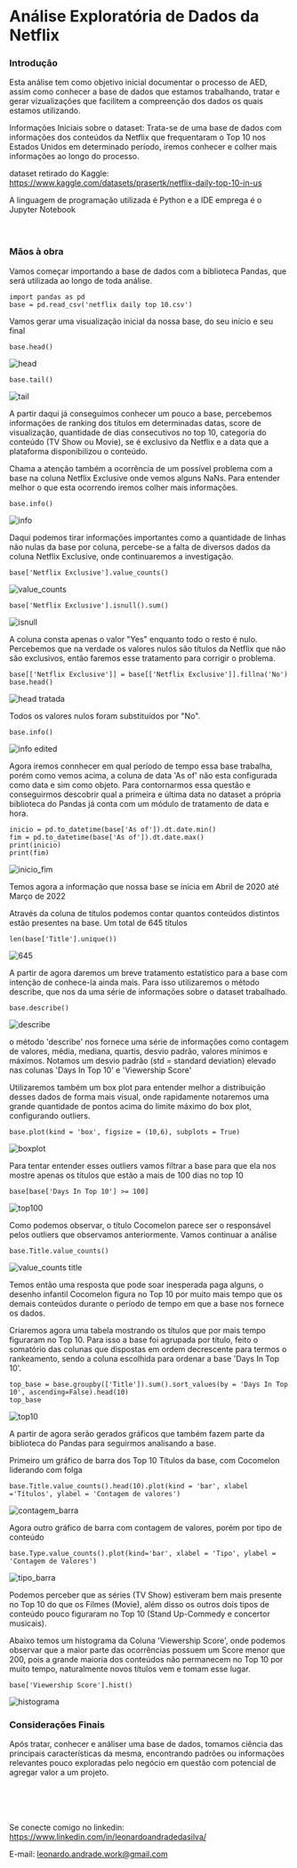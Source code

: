 # Análise Exploratória de Dados da Netflix 

### Introdução
Esta análise tem como objetivo inicial documentar o processo de AED, assim como conhecer a base de dados que estamos trabalhando, tratar e gerar vizualizações que facilitem a compreenção dos dados os quais estamos utilizando.

Informações Iniciais sobre o dataset: Trata-se de uma base de dados com informações dos conteúdos da Netflix que frequentaram o Top 10 nos Estados Unidos em determinado período, iremos conhecer e colher mais informações ao longo do processo.

dataset retirado do Kaggle: <https://www.kaggle.com/datasets/prasertk/netflix-daily-top-10-in-us>

A linguagem de programação utilizada é Python e a IDE emprega é o Jupyter Notebook
<br /> 
<br />
<br />
### Mãos à obra
Vamos começar importando a base de dados com a biblioteca Pandas, que será utilizada ao longo de toda análise.

```
import pandas as pd
base = pd.read_csv('netflix daily top 10.csv')
```
Vamos gerar uma visualização inicial da nossa base, do seu início e seu final 
```
base.head()
```
![head](https://user-images.githubusercontent.com/68862907/202734032-eb523631-2563-4bc1-8306-74fbf00212b4.PNG)
```
base.tail()
```
![tail](https://user-images.githubusercontent.com/68862907/202733420-6e99a0be-880a-413f-b9d8-b7bf865847cf.PNG)

A partir daqui já conseguimos conhecer um pouco a base, percebemos informações de ranking dos títulos em determinadas datas, score de visualização, quantidade de dias consecutivos no top 10, categoria do conteúdo (TV Show ou Movie), se é exclusivo da Netflix e a data que a plataforma disponibilizou o conteúdo.

Chama a atenção também a ocorrência de um possível problema com a base na coluna Netflix Exclusive onde vemos alguns NaNs. Para entender melhor o que esta ocorrendo iremos colher mais informações.
```
base.info()
```
![info](https://user-images.githubusercontent.com/68862907/202736399-233b66de-b16d-4ef2-ba1d-3400a4b52d10.PNG)

Daqui podemos tirar informações importantes como a quantidade de linhas não nulas da base por coluna, percebe-se a falta de diversos dados da coluna Netflix Exclusive, onde continuaremos a investigação.
```
base['Netflix Exclusive'].value_counts()
```
![value_counts](https://user-images.githubusercontent.com/68862907/202739115-6d82953d-b6b4-4a99-b511-437fbac6dcd3.PNG)
```
base['Netflix Exclusive'].isnull().sum()
```
![isnull](https://user-images.githubusercontent.com/68862907/202740769-1dd1b864-0b04-44b8-8585-4b469f008779.PNG)

A coluna consta apenas o valor "Yes" enquanto todo o resto é nulo. Percebemos que na verdade os valores nulos são títulos da Netflix que não são exclusivos, então faremos esse tratamento para corrigir o problema.
```
base[['Netflix Exclusive']] = base[['Netflix Exclusive']].fillna('No')
base.head()
```
![head tratada](https://user-images.githubusercontent.com/68862907/202744986-4e40c302-b3c5-48f8-a45f-6952f0648a12.PNG)

Todos os valores nulos foram substituídos por "No".
```
base.info()
```
![info edited](https://user-images.githubusercontent.com/68862907/202749597-75fa8545-ae1d-4797-8d53-b9afddb9985a.PNG)

Agora iremos connhecer em qual período de tempo essa base trabalha, porém como vemos acima, a coluna de data 'As of' não esta configurada como data e sim como objeto. Para contornarmos essa questão e conseguirmos descobrir qual a primeira e última data no dataset a própria biblioteca do Pandas já conta com um módulo de tratamento de data e hora.
```
inicio = pd.to_datetime(base['As of']).dt.date.min()
fim = pd.to_datetime(base['As of']).dt.date.max()
print(inicio)
print(fim)
```
![inicio_fim](https://user-images.githubusercontent.com/68862907/202750692-08e6e7c6-18ba-4bf0-a913-64971a2a9825.PNG)

Temos agora a informação que nossa base se inicia em Abril de 2020 até Março de 2022

Através da coluna de títulos podemos contar quantos conteúdos distintos estão presentes na base. Um total de 645 títulos
```
len(base['Title'].unique())
```
![645](https://user-images.githubusercontent.com/68862907/202781637-186f7454-85dd-429a-b2e7-2d096e4af71f.PNG)

A partir de agora daremos um breve tratamento estatístico para a base com intenção de conhece-la ainda mais. Para isso utilizaremos o método describe, que nos da uma série de informações sobre o dataset trabalhado.
```
base.describe()
```
![describe](https://user-images.githubusercontent.com/68862907/202754861-f7107542-ad10-40a0-862f-d236216c8338.PNG)

o método 'describe' nos fornece uma série de informações como contagem de valores, média, mediana, quartis, desvio padrão, valores mínimos e máximos.
Notamos um desvio padrão (std = standard deviation) elevado nas colunas 'Days In Top 10' e 'Viewership Score'

Utilizaremos também um box plot para entender melhor a distribuição desses dados de forma mais visual, onde rapidamente notaremos uma grande quantidade de pontos acima do limite máximo do box plot, configurando outliers. 
```
base.plot(kind = 'box', figsize = (10,6), subplots = True)
```
![boxplot](https://user-images.githubusercontent.com/68862907/202756661-673886bb-c3a5-4aa8-915f-01fea2a9c6e9.PNG)

Para tentar entender esses outliers vamos filtrar a base para que ela nos mostre apenas os títulos que estão a mais de 100 dias no top 10
```
base[base['Days In Top 10'] >= 100]
```
![top100](https://user-images.githubusercontent.com/68862907/202766426-59a9f1c7-3819-4e63-a215-649956052f31.PNG)

Como podemos observar, o título Cocomelon parece ser o responsável pelos outliers que observamos anteriormente. Vamos continuar a análise
```
base.Title.value_counts()
```
![value_counts title](https://user-images.githubusercontent.com/68862907/202767079-f1b4101d-ff2f-44e5-8c3d-c24be474b589.PNG)

Temos então uma resposta que pode soar inesperada paga alguns, o desenho infantil Cocomelon figura no Top 10 por muito mais tempo que os demais conteúdos durante o período de tempo em que a base nos fornece os dados.

Criaremos agora uma tabela mostrando os títulos que por mais tempo figuraram no Top 10. Para isso a base foi agrupada por título, feito o somatório das colunas que dispostas em ordem decrescente para termos o rankeamento, sendo a coluna escolhida para ordenar a base 'Days In Top 10'.
```
top_base = base.groupby(['Title']).sum().sort_values(by = 'Days In Top 10', ascending=False).head(10)
top_base
```
![top10](https://user-images.githubusercontent.com/68862907/202769213-3ba97608-09b0-4674-9100-4bbb45c568ec.PNG)

A partir de agora serão gerados gráficos que também fazem parte da biblioteca do Pandas para seguirmos analisando a base.

Primeiro um gráfico de barra dos Top 10 Títulos da base, com Cocomelon liderando com folga
```
base.Title.value_counts().head(10).plot(kind = 'bar', xlabel ='Títulos', ylabel = 'Contagem de valores')
```
![contagem_barra](https://user-images.githubusercontent.com/68862907/202774423-eb4006b9-f7f5-430e-9075-a5561033a14d.PNG)

Agora outro gráfico de barra com contagem de valores, porém por tipo de conteúdo
```
base.Type.value_counts().plot(kind='bar', xlabel = 'Tipo', ylabel = 'Contagem de Valores')
```
![tipo_barra](https://user-images.githubusercontent.com/68862907/202775213-2f7e3a7e-6ec8-46de-ab56-e2e7e0ab1adc.PNG)

Podemos perceber que as séries (TV Show) estiveram bem mais presente no Top 10 do que os Filmes (Movie), além disso os outros dois tipos de conteúdo pouco figuraram no Top 10 (Stand Up-Commedy e concertor musicais).

Abaixo temos um histograma da Coluna 'Viewership Score', onde podemos observar que a maior parte das ocorrências possuem um Score menor que 200, pois a grande maioria dos conteúdos não permanecem no Top 10 por muito tempo, naturalmente novos títulos vem e tomam esse lugar.

```
base['Viewership Score'].hist()
```
![histograma](https://user-images.githubusercontent.com/68862907/202789648-669e8ac9-79b8-4650-b485-0b6d214e3008.PNG)


### Considerações Finais

Após tratar, conhecer e análiser uma base de dados, tomamos ciência das principais características da mesma, encontrando padrões ou informações relevantes pouco exploradas pelo negócio em questão com potencial de agregar valor a um projeto. 

<br /> <br /> <br /> <br /> 
Se conecte comigo no linkedin: https://www.linkedin.com/in/leonardoandradedasilva/

E-mail: leonardo.andrade.work@gmail.com

